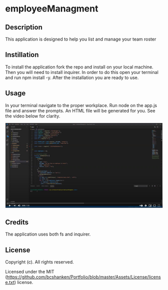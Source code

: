 # employeeManagment

## Description

This application is designed to help you list and manage your team roster

## Instillation

To install the application fork the repo and install on your local machine. Then you will need to install inquirer. In order to do this open your terminal and run npm install -y. After the installation  you are ready to use.

## Usage

In your terminal navigate to the proper workplace. Run node on the app.js file and answer the prompts. An HTML file will be generated for you. See the video below for clarity. 

<a href="https://www.youtube.com/watch?v=F9dknExowVw
" target="_blank"><img src="https://github.com/bcshanken/employeeManagment/blob/main/img/Capture.JPG?raw=true)" 
alt="video image" /></a>



## Credits

The application uses both fs and inquirer. 

## License
Copyright (c). All rights reserved.

Licensed under the MIT (https://github.com/bcshanken/Portfolio/blob/master/Assets/License/license.txt) license.